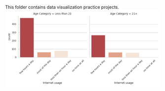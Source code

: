 This folder contains data visualization practice projects.
![Internet Usage](plots/internet_usage_by_age.png)
